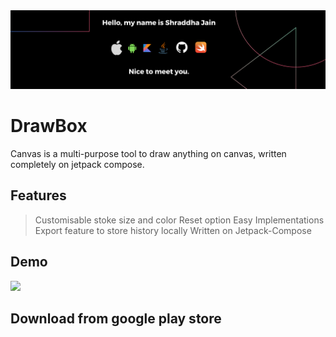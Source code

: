 <img src="media/banner.png"/>

# DrawBox

Canvas is a multi-purpose tool to draw anything on canvas, written completely on jetpack compose.

## Features
> Customisable stoke size and color
> Reset option
> Easy Implementations
> Export feature to store history locally 
> Written on Jetpack-Compose

## Demo
<img src="media/media.gif"/>


## Download from google play store
 

